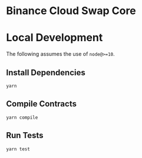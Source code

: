 # Binance Cloud Swap Core


# Local Development

The following assumes the use of `node@>=10`.

## Install Dependencies

`yarn`

## Compile Contracts

`yarn compile`

## Run Tests

`yarn test`
